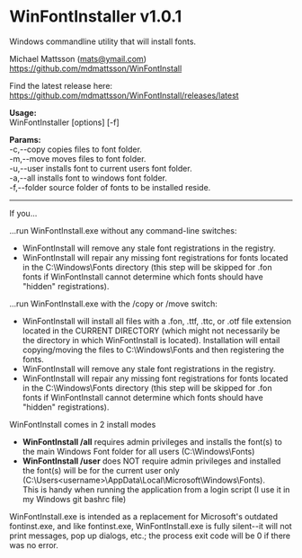 # WinFontInstaller v1.0.1                                      
Windows commandline utility that will install fonts.  
                                                              
 Michael Mattsson (mats@ymail.com)                             
 https://github.com/mdmattsson/WinFontInstall                 

 Find the latest release here: https://github.com/mdmattsson/WinFontInstall/releases/latest
 
 
 **Usage:**                                                        
   WinFontInstaller [options] [-f] <fontpath>                 
                                                              
 **Params:**                                                      
 -c,--copy   copies files to font folder.                     
 -m,--move   moves files to font folder.                      
 -u,--user   installs font to current users font folder.      
 -a,--all    installs font to windows font folder.            
 -f,--folder source folder of fonts to be installed reside. 
**************************************************************  
	
	
If you...

...run WinFontInstall.exe without any command-line switches:

  * WinFontInstall will remove any stale font registrations in the registry.
  * WinFontInstall will repair any missing font registrations for fonts located in
	the C:\Windows\Fonts directory (this step will be skipped for .fon fonts if
	WinFontInstall cannot determine which fonts should have "hidden" registrations).

...run WinFontInstall.exe with the /copy or /move switch:

  * WinFontInstall will install all files with a .fon, .ttf, .ttc, or .otf file
	extension located in the CURRENT DIRECTORY (which might not necessarily be
	the directory in which WinFontInstall is located).  Installation will entail
	copying/moving the files to C:\Windows\Fonts and then registering the fonts.
  * WinFontInstall will remove any stale font registrations in the registry.
  * WinFontInstall will repair any missing font registrations for fonts located in
	the C:\Windows\Fonts directory (this step will be skipped for .fon fonts if
	WinFontInstall cannot determine which fonts should have "hidden" registrations).

WinFontInstall comes in 2 install modes
  * **WinFontInstall /all**  requires admin privileges and installs the font(s)
	to the main Windows Font folder for all users (C:\Windows\Fonts)
  * **WinFontInstall /user** does NOT require admin privileges and installed the font(s)
	will be for the current user only (C:\Users\<username>\AppData\Local\Microsoft\Windows\Fonts).  
	This is handy when running the application from a login script (I use it in my Windows git bashrc file)



WinFontInstall.exe is intended as a replacement for Microsoft's outdated fontinst.exe,
and like fontinst.exe, WinFontInstall.exe is fully silent--it will not print messages,
pop up dialogs, etc.; the process exit code will be 0 if there was no error.


